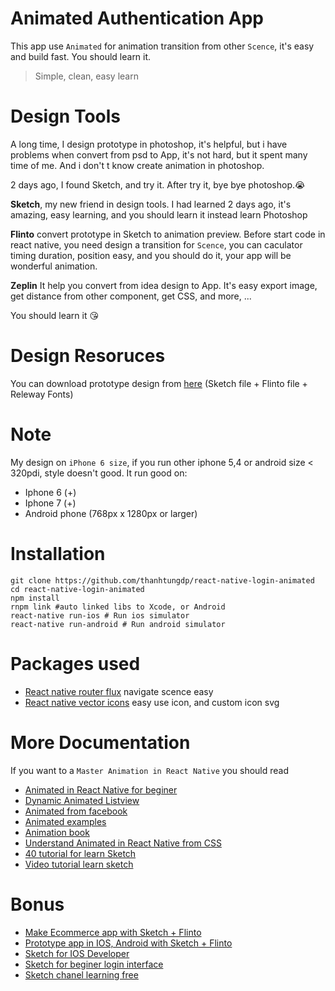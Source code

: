 # Animated Authentication App
This app use `Animated` for animation transition from other `Scence`, it's easy and build fast. You should learn it.
> Simple, clean, easy learn

# Design Tools
A long time, I design prototype in photoshop, it's helpful, but i have problems when convert from psd to App, it's not hard, but it spent many 
time of me. And i don't t know create animation in photoshop.

2 days ago, I found Sketch, and try it. After try it, bye bye photoshop.😭

**Sketch**, my new friend in design tools. I had learned 2 days ago, it's amazing, easy learning, and you should learn it instead learn Photoshop
 
**Flinto** convert prototype in Sketch to animation preview. Before start code in react native, you need design a transition for `Scence`, you can caculator timing duration, position easy, and you should do it, your app will be wonderful animation.
 
**Zeplin** It help you convert from idea design to App. It's easy export image, get distance from other component, get CSS, and more, ...

You should learn it 😘

# Design Resoruces
You can download prototype design from [here](https://www.dropbox.com/sh/ckvxavfpmojz2gi/AACltbx0qM8w2YSANVUvw1_ma?dl=0) (Sketch file + Flinto file + Releway Fonts)

# Note
My design on `iPhone 6 size`, if you run other iphone 5,4 or android size < 320pdi, style doesn't good.
It run good on:
- Iphone 6 (+)
- Iphone 7 (+)
- Android phone (768px x 1280px or larger)

# Installation
```
git clone https://github.com/thanhtungdp/react-native-login-animated
cd react-native-login-animated
npm install
rnpm link #auto linked libs to Xcode, or Android
react-native run-ios # Run ios simulator
react-native run-android # Run android simulator
```

# Packages used
- [React native router flux](https://github.com/aksonov/react-native-router-flux) navigate scence easy
- [React native vector icons](https://github.com/aksonov/react-native-router-flux) easy use icon, and custom icon svg

# More Documentation
If you want to a `Master Animation in React Native` you should read 
- [Animated in React Native for beginer](https://medium.com/react-native-training/react-native-animations-using-the-animated-api-ebe8e0669fae#.546tkcl8n)
- [Dynamic Animated Listview](https://medium.com/modus-create-front-end-development/dynamic-animated-listview-in-reactnative-879374cbff0d?source=bookmarks---------7---------)
- [Animated from facebook](https://facebook.github.io/react-native/docs/animated.html)
- [Animated examples](http://browniefed.com/blog/react-native-animated-api-basic-example/)
- [Animation book](http://browniefed.com/react-native-animation-book/)
- [Understand Animated in React Native from CSS](http://blog.huynh.io/2015/08/06/react-native-animations/)
- [40 tutorial for learn Sketch](http://www.webdesigndev.com/sketch-app-tutorials/)
- [Video tutorial learn sketch](http://www.learnsketch.com/tutorials.html)

# Bonus
- [Make Ecommerce app with Sketch + Flinto](https://medium.com/@marcandrew/prototyping-an-e-commerce-app-in-flinto-part-1-of-2-988de33005c5#.w3isurxtc)
- [Prototype app in IOS, Android with Sketch + Flinto](https://www.smashingmagazine.com/2015/01/prototyping-ios-android-apps-sketch-freebie/)
- [Sketch for IOS Developer](https://www.raywenderlich.com/117609/sketch-indie-developers)
- [Sketch for beginer login interface](https://webdesign.tutsplus.com/tutorials/sketch-for-beginners-design-a-login-form-interface--cms-21534)
- [Sketch chanel learning free](https://medium.com/sketch-app)
